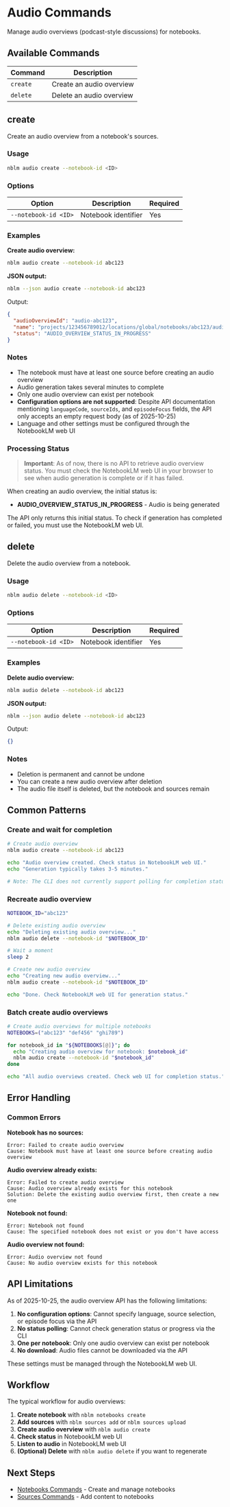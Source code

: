 # Audio Commands

Manage audio overviews (podcast-style discussions) for notebooks.

## Available Commands

| Command  | Description              |
| -------- | ------------------------ |
| `create` | Create an audio overview |
| `delete` | Delete an audio overview |

## create

Create an audio overview from a notebook's sources.

### Usage

```bash
nblm audio create --notebook-id <ID>
```

### Options

| Option               | Description         | Required |
| -------------------- | ------------------- | -------- |
| `--notebook-id <ID>` | Notebook identifier | Yes      |

### Examples

**Create audio overview:**

```bash
nblm audio create --notebook-id abc123
```

**JSON output:**

```bash
nblm --json audio create --notebook-id abc123
```

Output:

```json
{
  "audioOverviewId": "audio-abc123",
  "name": "projects/123456789012/locations/global/notebooks/abc123/audioOverviews/audio-abc123",
  "status": "AUDIO_OVERVIEW_STATUS_IN_PROGRESS"
}
```

### Notes

- The notebook must have at least one source before creating an audio overview
- Audio generation takes several minutes to complete
- Only one audio overview can exist per notebook
- **Configuration options are not supported**: Despite API documentation mentioning `languageCode`, `sourceIds`, and `episodeFocus` fields, the API only accepts an empty request body (as of 2025-10-25)
- Language and other settings must be configured through the NotebookLM web UI

### Processing Status

> **Important**: As of now, there is no API to retrieve audio overview status. You must check the NotebookLM web UI in your browser to see when audio generation is complete or if it has failed.

When creating an audio overview, the initial status is:

- **AUDIO_OVERVIEW_STATUS_IN_PROGRESS** - Audio is being generated

The API only returns this initial status. To check if generation has completed or failed, you must use the NotebookLM web UI.

## delete

Delete the audio overview from a notebook.

### Usage

```bash
nblm audio delete --notebook-id <ID>
```

### Options

| Option               | Description         | Required |
| -------------------- | ------------------- | -------- |
| `--notebook-id <ID>` | Notebook identifier | Yes      |

### Examples

**Delete audio overview:**

```bash
nblm audio delete --notebook-id abc123
```

**JSON output:**

```bash
nblm --json audio delete --notebook-id abc123
```

Output:

```json
{}
```

### Notes

- Deletion is permanent and cannot be undone
- You can create a new audio overview after deletion
- The audio file itself is deleted, but the notebook and sources remain

## Common Patterns

### Create and wait for completion

```bash
# Create audio overview
nblm audio create --notebook-id abc123

echo "Audio overview created. Check status in NotebookLM web UI."
echo "Generation typically takes 3-5 minutes."

# Note: The CLI does not currently support polling for completion status
```

### Recreate audio overview

```bash
NOTEBOOK_ID="abc123"

# Delete existing audio overview
echo "Deleting existing audio overview..."
nblm audio delete --notebook-id "$NOTEBOOK_ID"

# Wait a moment
sleep 2

# Create new audio overview
echo "Creating new audio overview..."
nblm audio create --notebook-id "$NOTEBOOK_ID"

echo "Done. Check NotebookLM web UI for generation status."
```

### Batch create audio overviews

```bash
# Create audio overviews for multiple notebooks
NOTEBOOKS=("abc123" "def456" "ghi789")

for notebook_id in "${NOTEBOOKS[@]}"; do
  echo "Creating audio overview for notebook: $notebook_id"
  nblm audio create --notebook-id "$notebook_id"
done

echo "All audio overviews created. Check web UI for completion status."
```

## Error Handling

### Common Errors

**Notebook has no sources:**

```
Error: Failed to create audio overview
Cause: Notebook must have at least one source before creating audio overview
```

**Audio overview already exists:**

```
Error: Failed to create audio overview
Cause: Audio overview already exists for this notebook
Solution: Delete the existing audio overview first, then create a new one
```

**Notebook not found:**

```
Error: Notebook not found
Cause: The specified notebook does not exist or you don't have access
```

**Audio overview not found:**

```
Error: Audio overview not found
Cause: No audio overview exists for this notebook
```

## API Limitations

As of 2025-10-25, the audio overview API has the following limitations:

1. **No configuration options**: Cannot specify language, source selection, or episode focus via the API
2. **No status polling**: Cannot check generation status or progress via the CLI
3. **One per notebook**: Only one audio overview can exist per notebook
4. **No download**: Audio files cannot be downloaded via the API

These settings must be managed through the NotebookLM web UI.

## Workflow

The typical workflow for audio overviews:

1. **Create notebook** with `nblm notebooks create`
2. **Add sources** with `nblm sources add` or `nblm sources upload`
3. **Create audio overview** with `nblm audio create`
4. **Check status** in NotebookLM web UI
5. **Listen to audio** in NotebookLM web UI
6. **(Optional) Delete** with `nblm audio delete` if you want to regenerate

## Next Steps

- [Notebooks Commands](notebooks.md) - Create and manage notebooks
- [Sources Commands](sources.md) - Add content to notebooks
